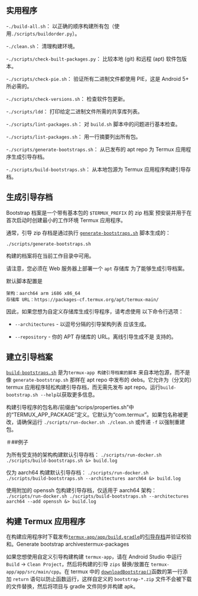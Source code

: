## 实用程序

-`./build-all.sh`：
  以正确的顺序构建所有包（使用`./scripts/buildorder.py`）。

-`./clean.sh`：
  清理构建环境。

-`./scripts/check-built-packages.py`：
  比较本地 (git) 和远程 (apt) 软件包版本。

-`./scripts/check-pie.sh`：
  验证所有二进制文件都使用 PIE，这是 Android 5+ 所必需的。

-`./scripts/check-versions.sh`：
  检查软件包更新。

-`./scripts/ldd`：
  打印给定二进制文件所需的共享库列表。

-`./scripts/lint-packages.sh`：
  对 `build.sh` 脚本中的问题进行基本检查。

-`./scripts/list-packages.sh`：
  用一行摘要列出所有包。

-`./scripts/generate-bootstraps.sh`：
  从已发布的 apt repo 为 Termux 应用程序生成引导存档。

-`./scripts/build-bootstraps.sh`：
  从本地包源为 Termux 应用程序构建引导存档。

## 生成引导存档

Bootstrap 档案是一个带有基本包的 `$TERMUX_PREFIX` 的 zip 档案
预安装并用于在首次启动时创建最小的工作环境
Termux 应用程序。

通常，引导 zip 存档是通过执行 [`generate-bootstraps.sh`](https://github.com/termux/termux-packages/blob/master/scripts/generate-bootstraps.sh) 脚本生成的：
```
./scripts/generate-bootstraps.sh
```
构建的档案将在当前工作目录中可用。

请注意，您必须在 Web 服务器上部署一个 `apt` 存储库
为了能够生成引导档案。

默认脚本配置是
```
架构：aarch64 arm i686 x86_64
存储库 URL：https://packages-cf.termux.org/apt/termux-main/
```
因此，如果您想为自定义存储库生成引导程序，请考虑使用
以下命令行选项：

- `--architectures` - 以逗号分隔的引导架构列表
  应该生成。

- `--repository` - 你的 APT 存储库的 URL。离线引导生成不是
  支持的。


## 建立引导档案

[`build-bootstraps.sh`](https://github.com/termux/termux-packages/blob/master/scripts/build-bootstraps.sh) 是为`termux-app 构建引导档案的脚本` 来自本地包源，而不是像 `generate-bootstrap.sh` 那样在 apt repo 中发布的 debs。它允许为（分叉的）termux 应用程序轻松构建引导存档，而无需先发布 apt repo。运行`build-bootstrap.sh --help`以获取更多信息。

构建引导程序的包名称/前缀由“scrips/properties.sh”中的“TERMUX_APP_PACKAGE”定义。它默认为“com.termux”。如果包名称被更改，请确保运行 `./scripts/run-docker.sh ./clean.sh` 或传递 `-f` 以强制重建包。

＃##例子

为所有受支持的架构构建默认引导存档：
`./scripts/run-docker.sh ./scripts/build-bootstraps.sh &> build.log`

仅为 aarch64 构建默认引导存档：
`./scripts/run-docker.sh ./scripts/build-bootstraps.sh --architectures aarch64 &> build.log`

使用附加的 openssh 包构建引导存档，仅适用于 aarch64 架构：
`./scripts/run-docker.sh ./scripts/build-bootstraps.sh --architectures aarch64 --add openssh &> build.log`


## 构建 Termux 应用程序

在构建应用程序时下载发布[`termux-app/app/build.gradle`](https://github.com/termux/termux-app/blob/v0.118.0/app/build.gradle#L196)的[引导存档](https://github.com/termux/termux-packages/actions/workflows/bootstrap_archives.yml)并验证校验和。Generate bootstrap archivestermux-packages

如果您想使用自定义引导构建构建 `termux-app`，请在 Android Studio 中运行 `Build` -> `Clean Project`，然后将构建的引导 `zips` 替换/放置在 `termux-app/app/src/main/cpp`。在 termux 中的 [`downloadBootstrap()`](https://github.com/termux/termux-app/blob/v0.118.0/app/build.gradle#L196)函数的第一行添加 `return` 语句以防止函数运行，这样自定义的 `bootstrap-*.zip` 文件不会被下载的文件替换，然后将项目与 gradle 文件同步并构建 apk。